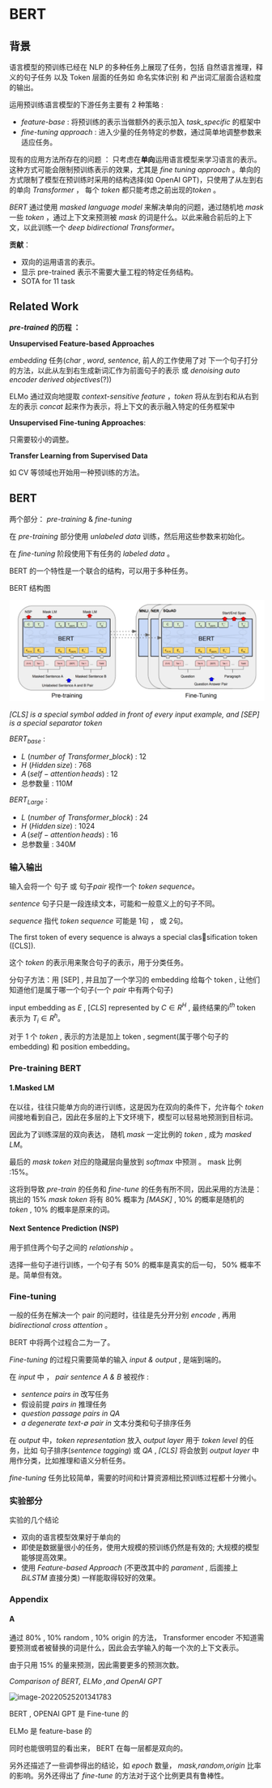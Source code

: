 # BERT

## 背景

语言模型的预训练已经在 NLP 的多种任务上展现了任务，包括 自然语言推理，释义的句子任务 以及 Token 层面的任务如 命名实体识别 和 产出词汇层面合适粒度的输出。

运用预训练语言模型的下游任务主要有 $2$ 种策略 : 

* *feature-base* : 将预训练的表示当做额外的表示加入 *task_specific* 的框架中
* *fine-tuning approach* : 进入少量的任务特定的参数，通过简单地调整参数来适应任务。

现有的应用方法所存在的问题 ： 只考虑在**单向**运用语言模型来学习语言的表示。这种方式可能会限制预训练表示的效果，尤其是 *fine tuning approach* 。单向的方式限制了模型在预训练时采用的结构选择(如 OpenAI GPT)，只使用了从左到右的单向 *Transformer* ， 每个 *token* 都只能考虑之前出现的*token* 。 

*BERT* 通过使用 *masked language model* 来解决单向的问题，通过随机地 *mask* 一些 *token* ，通过上下文来预测被 *mask* 的词是什么。以此来融合前后的上下文，以此训练一个 *deep bidirectional Transformer*。

**贡献**：

* 双向的运用语言的表示。
* 显示 pre-trained 表示不需要大量工程的特定任务结构。
* SOTA for 11 task

## Related Work

***pre-trained* 的历程 ：** 

**Unsupervised Feature-based Approaches**

*embedding* 任务(*char* , *word*, *sentence*, 前人的工作使用了对 下一个句子打分的方法，以此从左到右生成新词汇作为前面句子的表示 或 *denoising auto encoder derived objectives*(?))

ELMo 通过双向地提取 *context-sensitive feature* ，*token* 将从左到右和从右到左的表示 *concat* 起来作为表示，将上下文的表示融入特定的任务框架中

**Unsupervised Fine-tuning Approaches**:

只需要较小的调整。

**Transfer Learning from Supervised Data**

如 CV 等领域也开始用一种预训练的方法。

## BERT

两个部分： *pre-training* & *fine-tuning*

在 *pre-training* 部分使用 *unlabeled data* 训练，然后用这些参数来初始化。

在 *fine-tuning* 阶段使用下有任务的 *labeled data* 。

BERT 的一个特性是一个联合的结构，可以用于多种任务。

BERT 结构图

<img src="https://github.com/H-shw/Transformer_etc./blob/master/%E8%BF%9B%E5%BA%A6%E5%AD%98%E6%A1%A3/2022523/pics/1.png" style="zoom:67%;" />

*[CLS] is a special symbol added in front of every input example, and [SEP] is a special separator token*



$BERT_{base}$ : 

* $L\,\,(number\,\,of\,\,Transformer\_block)$ : $12$
* $H\,\,(Hidden \, size)$ : $768$
* $A\, (self-attention\,heads)$ : $12$
* 总参数量 : $110M$

 

$BERT_{Large}$ : 

* $L\,\,(number\,\,of\,\,Transformer\_block)$ : $24$
* $H\,\,(Hidden \, size)$ : $1024$
* $A\, (self-attention\,heads)$ : $16$
* 总参数量 : $340M$



### 输入输出

输入会将一个 句子 或 句子*pair* 视作一个 *token sequence*。

*sentence* 句子只是一段连续文本，可能和一般意义上的句子不同。

*sequence* 指代 *token sequence* 可能是 1句 ， 或 2句。

The first token of every sequence is always a special classification token ([CLS]). 

这个 *token* 的表示用来聚合句子的表示，用于分类任务。

分句子方法：用 [SEP] , 并且加了一个学习的 embedding 给每个 token , 让他们知道他们是属于哪一个句子(一个 *pair* 中有两个句子)

input embedding as $E$ , [$CLS$] represented by $C \in R^{H}$ , 最终结果的$i^{th}$ token 表示为 $T_{i} \in R^{h}$。

对于 $1$ 个 *token* , 表示的方法是加上 token , segment(属于哪个句子的 embedding) 和 position embedding。



### Pre-training BERT

#### 1.Masked LM

在以往，往往只能单方向的进行训练，这是因为在双向的条件下，允许每个 *token* 间接地看到自己，因此在多层的上下文环境下，模型可以轻易地预测到目标词。

因此为了训练深层的双向表达， 随机 *mask* 一定比例的 *token* , 成为 *masked LM*。

最后的 *mask token* 对应的隐藏层向量放到 *softmax* 中预测 。 mask 比例 :$15\%$。

这将到导致 *pre-train* 的任务和 *fine-tune* 的任务有所不同，因此采用的方法是：挑出的 $15\%$ *mask token* 将有 $80\%$ 概率为 *[MASK]* , $10\%$ 的概率是随机的 *token* , $10\%$ 的概率是原来的词。

#### Next Sentence Prediction (NSP)

用于抓住两个句子之间的 *relationship* 。

选择一些句子进行训练，一个句子有 50% 的概率是真实的后一句， 50% 概率不是。简单但有效。

### Fine-tuning

一般的任务在解决一个 pair 的问题时，往往是先分开分别 *encode* , 再用 *bidirectional cross attention* 。

BERT 中将两个过程合二为一了。

*Fine-tuning* 的过程只需要简单的输入 *input & output* , 是端到端的。

在 *input* 中 ， *pair sentence A  & B* 被视作 :

* *sentence pairs in* 改写任务
* 假设前提 *pairs in* 推理任务
* *question passage pairs in QA*
* *a degenerate text-∅ pair in* 文本分类和句子排序任务

在 *output* 中，*token representation* 放入 *output layer* 用于 *token level* 的任务，比如 句子排序(*sentence tagging*) 或 *QA* , *[CLS]* 将会放到 *output layer* 中用作分类，比如推理和语义分析任务。

*fine-tuning*  任务比较简单，需要的时间和计算资源相比预训练过程都十分微小。

### 实验部分

实验的几个结论

* 双向的语言模型效果好于单向的
* 即使是数据量很小的任务，使用大规模的预训练仍然是有效的; 大规模的模型能够提高效果。
* 使用 *Feature-based Approach* (不更改其中的 *parament* , 后面接上 *BiLSTM* 直接分类) 一样能取得较好的效果。

### Appendix

#### A

通过 80% , 10% random , 10% origin 的方法， Transformer encoder 不知道需要预测或者被替换的词是什么，因此会去学输入的每一个次的上下文表示。

由于只用 $15\%$ 的量来预测，因此需要更多的预测次数。



 *Comparison of BERT, ELMo ,and OpenAI GPT*

![image-20220525201341783](C:\Users\14163\AppData\Roaming\Typora\typora-user-images\image-20220525201341783.png)

BERT , OPENAI GPT 是 Fine-tune 的

ELMo 是 feature-base 的

同时也能很明显的看出来， BERT 在每一层都是双向的。



另外还描述了一些调参得出的结论，如 *epoch* 数量， *mask,random,origin* 比率的影响。另外还得出了 *fine-tune* 的方法对于这个比例更具有鲁棒性。
